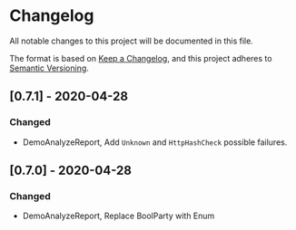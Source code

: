# Changelog
All notable changes to this project will be documented in this file.

The format is based on [Keep a Changelog](https://keepachangelog.com/en/1.0.0/),
and this project adheres to [Semantic Versioning](https://semver.org/spec/v2.0.0.html).

## [0.7.1] - 2020-04-28
### Changed
- DemoAnalyzeReport, Add `Unknown` and `HttpHashCheck` possible failures.

## [0.7.0] - 2020-04-28
### Changed 
- DemoAnalyzeReport, Replace BoolParty with Enum

